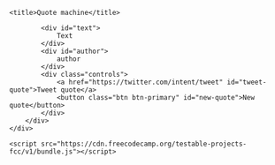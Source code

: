 <!DOCTYPE html>
<html lang="en">

<head>
    <meta charset="UTF-8">
    <meta name="viewport" content="width=device-width, initial-scale=1.0">
    <meta http-equiv="X-UA-Compatible" content="ie=edge">
    <link rel="stylesheet"
        href="https://maxst.icons8.com/vue-static/landings/line-awesome/font-awesome-line-awesome/css/all.min.css">
    <link rel="stylesheet" href="https://stackpath.bootstrapcdn.com/bootstrap/4.3.1/css/bootstrap.min.css"
        integrity="sha384-ggOyR0iXCbMQv3Xipma34MD+dH/1fQ784/j6cY/iJTQUOhcWr7x9JvoRxT2MZw1T" crossorigin="anonymous">
    <link rel="stylesheet" href="style.css">
    <script src="https://code.jquery.com/jquery-3.4.1.js"></script>
    <script src="script.js"></script>

    <title>Quote machine</title>
</head>

<body>
    <div class="row d-flex justify-content-center">
        <div id="quote-box" class="col-10 col-l-6 col-xl-6">

            <div id="text">
                Text
            </div>
            <div id="author">
                author
            </div>
            <div class="controls">
                <a href="https://twitter.com/intent/tweet" id="tweet-quote">Tweet quote</a>
                <button class="btn btn-primary" id="new-quote">New quote</button>
            </div>
        </div>
    </div>

    <script src="https://cdn.freecodecamp.org/testable-projects-fcc/v1/bundle.js"></script>
</body>

</html>